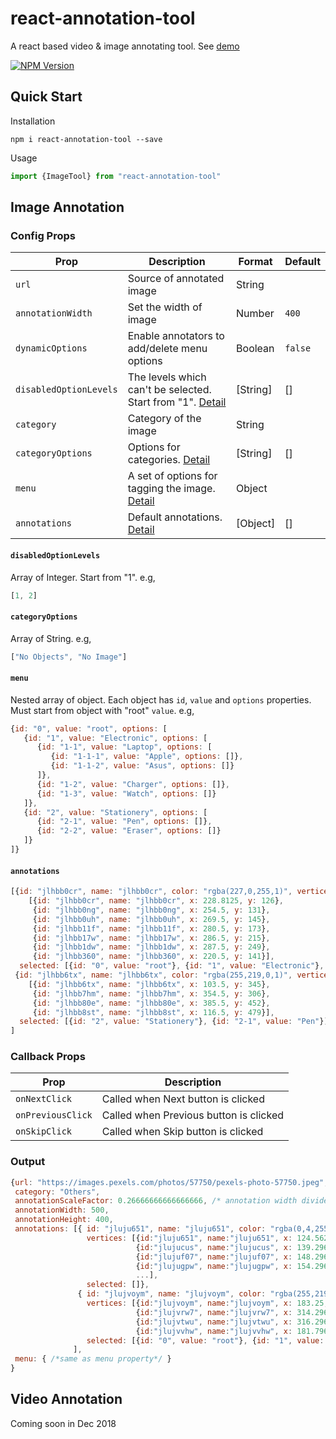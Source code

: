 # react-annotation-tool
A react based video & image annotating tool. See [demo](https://chi-lin.com/projects/react-annotation-tool)


 [![NPM Version](https://img.shields.io/npm/v/react-annotation-tool.svg?branch=master)](https://www.npmjs.com/package/react-annotation-tool) 

## Quick Start

Installation
```
npm i react-annotation-tool --save
```

Usage
```js
import {ImageTool} from "react-annotation-tool"
```

## Image Annotation

### Config Props

| Prop             | Description   | Format | Default |
| -------------    | ------------- | ------------- | -------------| 
| `url`              | Source of annotated image |String||
| `annotationWidth`  | Set the width of image|Number|`400`|
| `dynamicOptions`       | Enable annotators to add/delete menu options |Boolean|`false`|
| `disabledOptionLevels` | The levels which can't be selected. Start from "1". [Detail](#disabledOptionLevels)|[String]|[]|
| `category`  | Category of the image |String|
| `categoryOptions`  |  Options for categories. [Detail](#categoryOptions)| [String]|[]|
| `menu` | A set of options for tagging the image. [Detail](#menu)|Object||
| `annotations` | Default annotations. [Detail](#annotations)|[Object]|[]|

#### `disabledOptionLevels`
Array of Integer. Start from "1". e.g,
```js
[1, 2]
```
#### `categoryOptions`
Array of String. e.g,
```js
["No Objects", "No Image"]
```
#### `menu`
Nested array of object. Each object has `id`, `value` and `options` properties. Must start from object with "root" `value`. e.g,
```js
{id: "0", value: "root", options: [
   {id: "1", value: "Electronic", options: [
      {id: "1-1", value: "Laptop", options: [
         {id: "1-1-1", value: "Apple", options: []},         
         {id: "1-1-2", value: "Asus", options: []}  
      ]}, 
      {id: "1-2", value: "Charger", options: []},
      {id: "1-3", value: "Watch", options: []}
   ]},
   {id: "2", value: "Stationery", options: [
      {id: "2-1", value: "Pen", options: []},
      {id: "2-2", value: "Eraser", options: []}
   ]}
]}
```
#### `annotations`
```js
[{id: "jlhbb0cr", name: "jlhbb0cr", color: "rgba(227,0,255,1)", vertices:
    [{id: "jlhbb0cr", name: "jlhbb0cr", x: 228.8125, y: 126}, 
     {id: "jlhbb0ng", name: "jlhbb0ng", x: 254.5, y: 131}, 
     {id: "jlhbb0uh", name: "jlhbb0uh", x: 269.5, y: 145}, 
     {id: "jlhbb11f", name: "jlhbb11f", x: 280.5, y: 173},
     {id: "jlhbb17w", name: "jlhbb17w", x: 286.5, y: 215}, 
     {id: "jlhbb1dw", name: "jlhbb1dw", x: 287.5, y: 249},
     {id: "jlhbb360", name: "jlhbb360", x: 220.5, y: 141}],
  selected: [{id: "0", value: "root"}, {id: "1", value: "Electronic"}, {id: "1-1", value: "Laptop"}]},
 {id: "jlhbb6tx", name: "jlhbb6tx", color: "rgba(255,219,0,1)", vertices:    
    [{id: "jlhbb6tx", name: "jlhbb6tx", x: 103.5, y: 345}, 
     {id: "jlhbb7hm", name: "jlhbb7hm", x: 354.5, y: 306},   
     {id: "jlhbb80e", name: "jlhbb80e", x: 385.5, y: 452}, 
     {id: "jlhbb8st", name: "jlhbb8st", x: 116.5, y: 479}],
  selected: [{id: "2", value: "Stationery"}, {id: "2-1", value: "Pen"}]}
]
```

### Callback Props

| Prop           | Description   |
| -------------  | ------------- | 
| `onNextClick`    | Called when Next button is clicked |  
| `onPreviousClick`| Called when Previous button is clicked|        
| `onSkipClick`    | Called when Skip button is clicked|        


### Output

```js
{url: "https://images.pexels.com/photos/57750/pexels-photo-57750.jpeg", 
 category: "Others", 
 annotationScaleFactor: 0.26666666666666666, /* annotation width divided by nature width */
 annotationWidth: 500, 
 annotationHeight: 400, 
 annotations: [{ id: "jluju651", name: "jluju651", color: "rgba(0,4,255,1)", 
                 vertices: [{id:"jluju651", name:"jluju651", x: 124.5625, y: 26}, 
                            {id:"jlujucus", name:"jlujucus", x: 139.296875, y: 22},        
                            {id:"jlujuf07", name:"jlujuf07", x: 148.296875, y: 21},
                            {id:"jlujugpw", name:"jlujugpw", x: 154.296875, y: 11}
                            ...],
                 selected: []},
               { id: "jlujvoym", name: "jlujvoym", color: "rgba(255,219,0,1)", 
                 vertices: [{id:"jlujvoym", name:"jlujvoym", x: 183.25, y: 202},
                            {id:"jlujvrw7", name:"jlujvrw7", x: 314.296875, y: 200.5},
                            {id:"jlujvtwu", name:"jlujvtwu", x: 316.296875, y: 290},
                            {id:"jlujvvhw", name:"jlujvvhw", x: 181.796875, y: 292.5}],
                 selected: [{id: "0", value: "root"}, {id: "1", value: "Electronic"}, {id: "1-1", value: "Laptop"}]}
              ],
 menu: { /*same as menu property*/ }
}
```





## Video Annotation

Coming soon in Dec 2018


